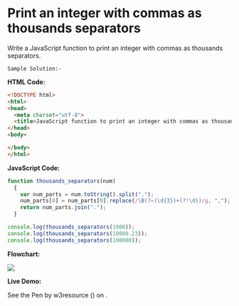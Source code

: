 # Print an integer with commas as thousands separators

Write a JavaScript function to print an integer with commas as thousands separators.

```
Sample Solution:-
```

**HTML Code:**

```html
<!DOCTYPE html>
<html>
<head>
  <meta charset="utf-8">
  <title>JavaScript function to print an integer with commas as thousands separators</title>
</head>
<body>

</body>
</html>

```

**JavaScript Code:**

```js
function thousands_separators(num)
  {
    var num_parts = num.toString().split(".");
    num_parts[0] = num_parts[0].replace(/\B(?=(\d{3})+(?!\d))/g, ",");
    return num_parts.join(".");
  }

console.log(thousands_separators(1000));
console.log(thousands_separators(10000.23));
console.log(thousands_separators(100000));

```

**Flowchart:**

![](https://www.w3resource.com/w3r_images/javascript-regexp-exercise-21.png)  

**Live Demo:**

<section class="expand-codepen"><p data-height="380" data-theme-id="0" data-slug-hash="jGLepN" data-default-tab="js,result" data-user="w3resource" data-embed-version="2" data-pen-title="JavaScript - common-editor-exercises" data-editable="true" class="codepen">See the Pen by w3resource () on .</p><codepen></codepen></section>